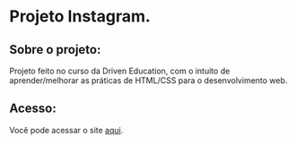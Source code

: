 # Projeto Instagram.

<h2>Sobre o projeto:</h2>

Projeto feito no curso da Driven Education, com o intuito de aprender/melhorar as práticas de HTML/CSS para o desenvolvimento web.

<h2>Acesso:</h2>
Você pode acessar o site <a href="https://unverzed.github.io/project2-instagram/">aqui</a>.
